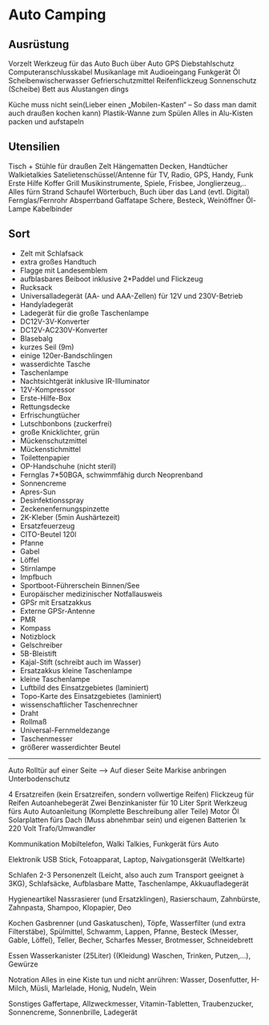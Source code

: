 # Auto Camping

## Ausrüstung

Vorzelt
Werkzeug für das Auto
Buch über Auto
GPS Diebstahlschutz
Computeranschlusskabel
Musikanlage mit Audioeingang
Funkgerät
Öl
Scheibenwischerwasser
Gefrierschutzmittel
Reifenflickzeug
Sonnenschutz (Scheibe)
Bett aus Alustangen dings

Küche muss nicht sein(Lieber einen „Mobilen-Kasten“ – So dass man damit auch draußen kochen kann)
Plastik-Wanne zum Spülen
Alles in Alu-Kisten packen und aufstapeln

## Utensilien

Tisch + Stühle für draußen
Zelt
Hängematten
Decken, Handtücher
Walkietalkies
Satelietenschüssel/Antenne für TV, Radio, GPS, Handy, Funk
Erste Hilfe Koffer
Grill
Musikinstrumente, Spiele, Frisbee, Jonglierzeug,..
Alles fürn Strand
Schaufel
Wörterbuch, Buch über das Land (evtl. Digital)
Fernglas/Fernrohr
Absperrband
Gaffatape
Schere, Besteck, Weinöffner
Öl-Lampe
Kabelbinder

## Sort

- Zelt mit Schlafsack
- extra großes Handtuch
- Flagge mit Landesemblem
- aufblasbares Beiboot inklusive 2\*Paddel und Flickzeug
- Rucksack
- Universalladegerät (AA- und AAA-Zellen) für 12V und 230V-Betrieb
- Handyladegerät
- Ladegerät für die große Taschenlampe
- DC12V-3V-Konverter
- DC12V-AC230V-Konverter
- Blasebalg
- kurzes Seil (9m)
- einige 120er-Bandschlingen
- wasserdichte Tasche
- Taschenlampe
- Nachtsichtgerät inklusive IR-Illuminator
- 12V-Kompressor
- Erste-Hilfe-Box
- Rettungsdecke
- Erfrischungtücher
- Lutschbonbons (zuckerfrei)
- große Knicklichter, grün
- Mückenschutzmittel
- Mückenstichmittel
- Toilettenpapier
- OP-Handschuhe (nicht steril)
- Fernglas 7\*50BGA, schwimmfähig durch Neoprenband
- Sonnencreme
- Apres-Sun
- Desinfektionsspray
- Zeckenenfernungspinzette
- 2K-Kleber (5min Aushärtezeit)
- Ersatzfeuerzeug
- CITO-Beutel 120l
- Pfanne
- Gabel
- Löffel
- Stirnlampe
- Impfbuch
- Sportboot-Führerschein Binnen/See
- Europäischer medizinischer Notfallausweis
- GPSr mit Ersatzakkus
- Externe GPSr-Antenne
- PMR
- Kompass
- Notizblock
- Gelschreiber
- 5B-Bleistift
- Kajal-Stift (schreibt auch im Wasser)
- Ersatzakkus kleine Taschenlampe
- kleine Taschenlampe
- Luftbild des Einsatzgebietes (laminiert)
- Topo-Karte des Einsatzgebietes (laminiert)
- wissenschaftlicher Taschenrechner
- Draht
- Rollmaß
- Universal-Fernmeldezange
- Taschenmesser
- größerer wasserdichter Beutel

* * *

Auto
Rolltür auf einer Seite --> Auf dieser Seite Markise anbringen
Unterbodenschutz

4 Ersatzreifen (kein Ersatzreifen, sondern vollwertige Reifen)
Flickzeug für Reifen
Autoanhebegerät
Zwei Benzinkanister für 10 Liter Sprit
Werkzeug fürs Auto
Autoanleitung (Komplette Beschreibung aller Teile)
Motor Öl
Solarplatten fürs Dach (Muss abnehmbar sein) und eigenen Batterien
1x 220 Volt Trafo/Umwandler

Kommunikation
Mobiltelefon, Walki Talkies, Funkgerät fürs Auto

Elektronik
USB Stick, Fotoapparat, Laptop, Naivgationsgerät (Weltkarte)

Schlafen
2-3 Personenzelt (Leicht, also auch zum Transport geeignet à 3KG), Schlafsäcke, Aufblasbare Matte, Taschenlampe, Akkuaufladegerät

Hygieneartikel
Nassrasierer (und Ersatzklingen), Rasierschaum, Zahnbürste, Zahnpasta, Shampoo, Klopapier, Deo

Kochen
Gasbrenner (und Gaskatuschen), Töpfe, Wasserfilter (und extra Filterstäbe), Spülmittel, Schwamm, Lappen, Pfanne, Besteck (Messer, Gable, Löffel), Teller, Becher, Scharfes Messer, Brotmesser, Schneidebrett

Essen
Wasserkanister (25Liter) ((Kleidung) Waschen, Trinken, Putzen,...), Gewürze

Notration
Alles in eine Kiste tun und nicht anrühren: Wasser, Dosenfutter, H-Milch, Müsli, Marlelade, Honig, Nudeln, Wein

Sonstiges
Gaffertape, Allzweckmesser, Vitamin-Tabletten, Traubenzucker, Sonnencreme, Sonnenbrille, Ladegerät